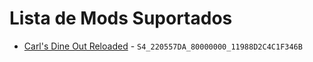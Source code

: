 # Lista de Mods Suportados

- [Carl's Dine Out Reloaded](https://www.patreon.com/posts/download-dine-v3-64188681) - `S4_220557DA_80000000_11988D2C4C1F346B`